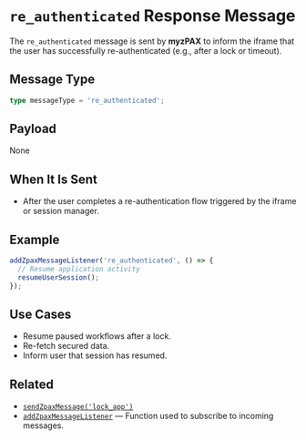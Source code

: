 # `re_authenticated` Response Message

The `re_authenticated` message is sent by **myzPAX** to inform the iframe that the user has successfully re-authenticated (e.g., after a lock or timeout).

## Message Type

```ts
type messageType = 're_authenticated';
```

## Payload

None

## When It Is Sent

- After the user completes a re-authentication flow triggered by the iframe or session manager.

## Example

```ts
addZpaxMessageListener('re_authenticated', () => {
  // Resume application activity
  resumeUserSession();
});
```

## Use Cases

- Resume paused workflows after a lock.
- Re-fetch secured data.
- Inform user that session has resumed.

## Related

- [`sendZpaxMessage('lock_app')`](./lock_app.md)
- [`addZpaxMessageListener`](../addZpaxMessageListener.md) — Function used to subscribe to incoming messages.
